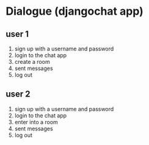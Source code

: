 # Dialogue (djangochat app)

## user 1

1. sign up with a username and password
2. login to the chat app
3. create a room
4. sent messages
5. log out

## user 2

1. sign up with a username and password
2. login to the chat app
3. enter into a room
4. sent messages
5. log out
